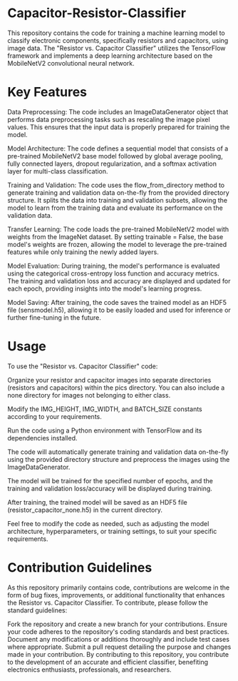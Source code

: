 # Capacitor-Resistor-Classifier
This repository contains the code for training a machine learning model to classify electronic components, specifically resistors and capacitors, using image data. The "Resistor vs. Capacitor Classifier" utilizes the TensorFlow framework and implements a deep learning architecture based on the MobileNetV2 convolutional neural network.


# Key Features
Data Preprocessing: The code includes an ImageDataGenerator object that performs data preprocessing tasks such as rescaling the image pixel values. This ensures that the input data is properly prepared for training the model.

Model Architecture: The code defines a sequential model that consists of a pre-trained MobileNetV2 base model followed by global average pooling, fully connected layers, dropout regularization, and a softmax activation layer for multi-class classification.

Training and Validation: The code uses the flow_from_directory method to generate training and validation data on-the-fly from the provided directory structure. It splits the data into training and validation subsets, allowing the model to learn from the training data and evaluate its performance on the validation data.

Transfer Learning: The code loads the pre-trained MobileNetV2 model with weights from the ImageNet dataset. By setting trainable = False, the base model's weights are frozen, allowing the model to leverage the pre-trained features while only training the newly added layers.

Model Evaluation: During training, the model's performance is evaluated using the categorical cross-entropy loss function and accuracy metrics. The training and validation loss and accuracy are displayed and updated for each epoch, providing insights into the model's learning progress.

Model Saving: After training, the code saves the trained model as an HDF5 file (sensmodel.h5), allowing it to be easily loaded and used for inference or further fine-tuning in the future.

# Usage
To use the "Resistor vs. Capacitor Classifier" code:

Organize your resistor and capacitor images into separate directories (resistors and capacitors) within the pics directory. You can also include a none directory for images not belonging to either class.

Modify the IMG_HEIGHT, IMG_WIDTH, and BATCH_SIZE constants according to your requirements.

Run the code using a Python environment with TensorFlow and its dependencies installed.

The code will automatically generate training and validation data on-the-fly using the provided directory structure and preprocess the images using the ImageDataGenerator.

The model will be trained for the specified number of epochs, and the training and validation loss/accuracy will be displayed during training.

After training, the trained model will be saved as an HDF5 file (resistor_capacitor_none.h5) in the current directory.

Feel free to modify the code as needed, such as adjusting the model architecture, hyperparameters, or training settings, to suit your specific requirements.

# Contribution Guidelines
As this repository primarily contains code, contributions are welcome in the form of bug fixes, improvements, or additional functionality that enhances the Resistor vs. Capacitor Classifier. To contribute, please follow the standard guidelines:

Fork the repository and create a new branch for your contributions.
Ensure your code adheres to the repository's coding standards and best practices.
Document any modifications or additions thoroughly and include test cases where appropriate.
Submit a pull request detailing the purpose and changes made in your contribution.
By contributing to this repository, you contribute to the development of an accurate and efficient classifier, benefiting electronics enthusiasts, professionals, and researchers.
